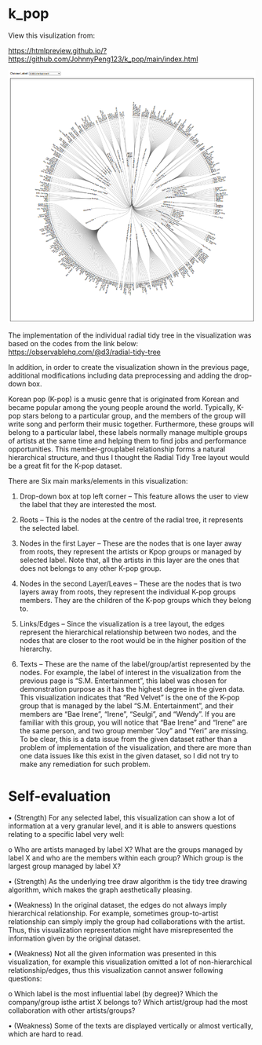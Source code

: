 # k_pop
View this visulization from:

https://htmlpreview.github.io/?https://github.com/JohnnyPeng123/k_pop/main/index.html

![alt text](https://github.com/JohnnyPeng123/k_pop/blob/main/screen-shot.PNG?raw=true)

The implementation of the individual radial tidy tree in the visualization was based on the codes from the link below:
https://observablehq.com/@d3/radial-tidy-tree

In addition, in order to create the visualization shown in the previous page, additional modifications including data preprocessing and adding the drop-down box. 

Korean pop (K-pop) is a music genre that is originated from Korean and became popular among the young people around
the world. Typically, K-pop stars belong to a particular group, and the members of the group will write song and perform
their music together. Furthermore, these groups will belong to a particular label, these labels normally manage multiple
groups of artists at the same time and helping them to find jobs and performance opportunities. This member-grouplabel relationship forms a natural hierarchical structure, and thus I thought the Radial Tidy Tree layout would be a great
fit for the K-pop dataset.

There are Six main marks/elements in this visualization:
1. Drop-down box at top left corner – This feature allows the user to view the label that they are interested the most.

2. Roots – This is the nodes at the centre of the radial tree, it represents the selected label.

3. Nodes in the first Layer – These are the nodes that is one layer away from roots, they represent the artists or Kpop groups or managed by selected label. Note that, all the artists in this layer are the ones that does not belongs to any other K-pop group.

4. Nodes in the second Layer/Leaves – These are the nodes that is two layers away from roots, they represent the
individual K-pop groups members. They are the children of the K-pop groups which they belong to.

5. Links/Edges – Since the visualization is a tree layout, the edges represent the hierarchical relationship between
two nodes, and the nodes that are closer to the root would be in the higher position of the hierarchy.

6. Texts – These are the name of the label/group/artist represented by the nodes.
For example, the label of interest in the visualization from the previous page is “S.M. Entertainment”, this label was chosen
for demonstration purpose as it has the highest degree in the given data. This visualization indicates that “Red Velvet” is
the one of the K-pop group that is managed by the label “S.M. Entertainment”, and their members are “Bae Irene”, “Irene”,
“Seulgi”, and “Wendy”. If you are familiar with this group, you will notice that “Bae Irene” and “Irene” are the same person,
and two group member “Joy” and “Yeri” are missing. To be clear, this is a data issue from the given dataset rather than a
problem of implementation of the visualization, and there are more than one data issues like this exist in the given dataset,
so I did not try to make any remediation for such problem.

# Self-evaluation
• (Strength) For any selected label, this visualization can show a lot of information at a very granular level, and it is
able to answers questions relating to a specific label very well:

o Who are artists managed by label X? What are the groups managed by label X and who are the members
within each group? Which group is the largest group managed by label X?

• (Strength) As the underlying tree draw algorithm is the tidy tree drawing algorithm, which makes the graph
aesthetically pleasing.

• (Weakness) In the original dataset, the edges do not always imply hierarchical relationship. For example,
sometimes group-to-artist relationship can simply imply the group had collaborations with the artist. Thus, this
visualization representation might have misrepresented the information given by the original dataset.

• (Weakness) Not all the given information was presented in this visualization, for example this visualization
omitted a lot of non-hierarchical relationship/edges, thus this visualization cannot answer following questions:

o Which label is the most influential label (by degree)? Which the company/group isthe artist X belongs to?
Which artist/group had the most collaboration with other artists/groups?

• (Weakness) Some of the texts are displayed vertically or almost vertically, which are hard to read.
